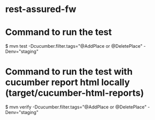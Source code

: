 # rest-assured-fw
# Command to run the test
$ mvn test -Dcucumber.filter.tags="@AddPlace or @DeletePlace" -Denv="staging"

# Command to run the test with cucumber report html locally (target/cucumber-html-reports)
$ mvn verify -Dcucumber.filter.tags="@AddPlace or @DeletePlace" -Denv="staging"
